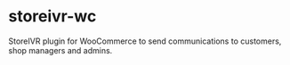 # storeivr-wc
StoreIVR plugin for WooCommerce to send communications to customers, shop managers and admins.
